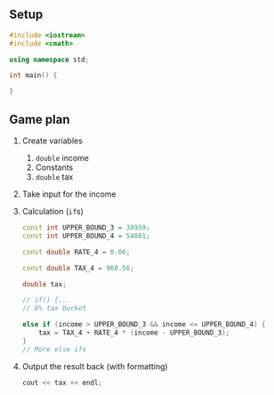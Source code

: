 ## Setup
```cpp
#include <iostream>
#include <cmath>

using namespace std;

int main() {

}
```

## Game plan
1. Create variables
    1. `double` income
    2. Constants 
    3. `double` tax
2. Take input for the income
3. Calculation (`if`s)
    ```cpp
    const int UPPER_BOUND_3 = 38959;
    const int UPPER_BOUND_4 = 54081;

    const double RATE_4 = 0.06;

    const double TAX_4 = 960.56;

    double tax;
    ```
    ```cpp
    // if() {...
    // 6% tax bucket

    else if (income > UPPER_BOUND_3 && income <= UPPER_BOUND_4) {
        tax = TAX_4 + RATE_4 * (income - UPPER_BOUND_3);
    }
    // More else ifs
    ```

4. Output the result back (with formatting)
    ```cpp
    cout << tax << endl;
    ```